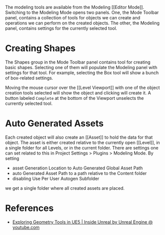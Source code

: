 The modeling tools are available from the Modeling [[Editor Mode]].
Switching to the Modeling Mode opens two panels.
One, the Mode Toolbar panel, contains a collection of tools for objects we can create and operations we can perform on the created objects.
The other, the Modeling panel, contains  settings for the currently selected tool.


# Creating Shapes
The Shapes group in the Mode Toolbar panel contains tool for creating basic shapes.
Selecting one of them will populate the Modeling panel with settings for that tool.
For example, selecting the Box tool will show a bunch of box-related settings.

Moving the mouse cursor over the [[Level Viewport]] with one of the object creation tools selected will show the object and clicking will create it.
A button labeled `Complete` at the bottom of the Viewport unselects the currently selected tool.

# Auto Generated Assets
Each created object will also create an [[Asset]] to hold the data for that object.
The asset is either created relative to the currently open [[Level]], in a single folder for all Levels, or in the current folder.
There are settings one can set related to this in Project Settings > Plugins > Modeling Mode.
By setting
- asset Generation Location to Auto Generated Global Asset Path
- auto Generated Asset Path to a path relative to the Content folder
- disabling Use Per User Autogen Subfolder

we get a single folder where all created assets are placed.


# References

- [Exploring Geometry Tools in UE5 | Inside Unreal by Unreal Engine @ youtube.com](https://youtu.be/apCSgAAkDTU?t=506)

